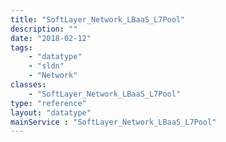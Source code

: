 ```yaml
---
title: "SoftLayer_Network_LBaaS_L7Pool"
description: ""
date: "2018-02-12"
tags:
    - "datatype"
    - "sldn"
    - "Network"
classes:
    - "SoftLayer_Network_LBaaS_L7Pool"
type: "reference"
layout: "datatype"
mainService : "SoftLayer_Network_LBaaS_L7Pool"
---
```

